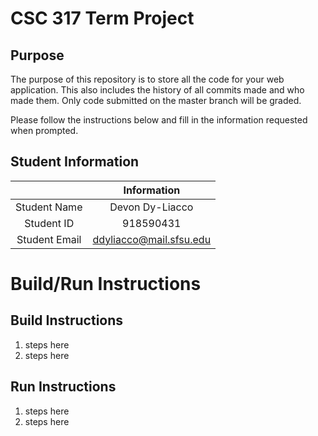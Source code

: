 # CSC 317 Term Project

## Purpose

The purpose of this repository is to store all the code for your web application. This also includes the history of all commits made and who made them. Only code submitted on the master branch will be graded.

Please follow the instructions below and fill in the information requested when prompted.

## Student Information

|               | Information            |
|:-------------:|:--------------:        |
| Student Name  | Devon Dy-Liacco        |
| Student ID    | 918590431              |
| Student Email | ddyliacco@mail.sfsu.edu|



# Build/Run Instructions

## Build Instructions
1. steps here
2. steps here

## Run Instructions
1. steps here
2. steps here 